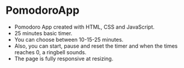 # PomodoroApp #

* Pomodoro App created with HTML, CSS and JavaScript. 
* 25 minutes basic timer. 
* You can choose between 10-15-25 minutes.
* Also, you can start, pause and reset the timer and when the times reaches 0, a ringbell sounds.
* The page is fully responsive at resizing.
